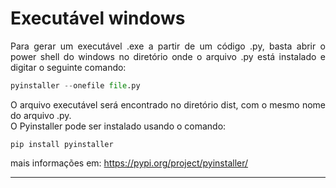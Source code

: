 # Executável windows

<div style="text-align: justify"> 
Para gerar um executável .exe a partir de um código .py, basta abrir o power shell do windows no diretório onde o arquivo .py está instalado e digitar o seguinte comando: <br>

```python
pyinstaller --onefile file.py
```

O arquivo executável será encontrado no diretório dist, com o mesmo nome do arquivo .py. <br>
O Pyinstaller pode ser instalado usando o comando: <br>
```
pip install pyinstaller
```
 mais informações em: https://pypi.org/project/pyinstaller/
</div>
<hr>